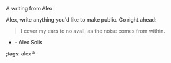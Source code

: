 A writing from Alex


Alex, write anything you'd like to make public. Go right ahead:


> I cover my ears to no avail, as the noise comes from within.

- \- Alex Solis

;tags: alex ª